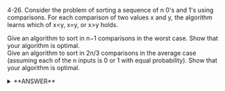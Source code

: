 ﻿4-26. Consider the problem of sorting a sequence of n 0's and 1's using comparisons. For each comparison of two values x and y, the algorithm learns which of x<y, x=y, or x>y holds.

Give an algorithm to sort in n−1 comparisons in the worst case. Show that your algorithm is optimal.  
Give an algorithm to sort in 2n/3 comparisons in the average case (assuming each of the n inputs is 0 or 1 with equal probability). Show that your algorithm is optimal.  


<details>
<summary>**ANSWER**</summary>
  <p>

	Choose a random pivot, it will either be 0 or 1; then do the remaining comparisions around it.  
    Worst case is n-1 comparisions needed.
  
  </p>
</details>
